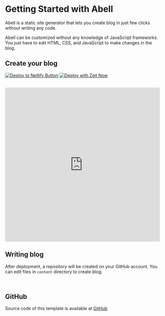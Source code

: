 # Getting Started with Abell

Abell is a static site generator that lets you create blog in just few clicks without writing any code. 

Abell can be customized without any knowledge of JavaScript frameworks. You just have to edit HTML, CSS, and JavaScript to make changes in the blog.

## Create your blog

[![Deploy to Netlify Button](https://www.netlify.com/img/deploy/button.svg)](https://app.netlify.com/start/deploy?repository=https://github.com/abelljs/abell-starter-minima)  [![Deploy with Zeit Now](https://zeit.co/button)](https://zeit.co/import/project?template=https://github.com/abelljs/abell-starter-minima) 
<br/><br/>

<iframe
     src="https://codesandbox.io/embed/github/abelljs/abell-starter-minima/tree/master/?fontsize=14&hidenavigation=1&theme=dark"
     style="width:100%; height:500px; border:0; border-radius: 4px; overflow:hidden;"
     title="abell-starter-minima"
     allow="accelerometer; ambient-light-sensor; camera; encrypted-media; geolocation; gyroscope; hid; microphone; midi; payment; usb; vr"
     sandbox="allow-forms allow-modals allow-popups allow-presentation allow-same-origin allow-scripts"
     loading="lazy"
   ></iframe>

<br/>

## Writing blog

After deployment, a repository will be created on your GitHub account. You can edit files in `content` directory to create blog.

<br/>

## GitHub
Source code of this template is available at [GitHub](https://github.com/abelljs/abell-starter-minima)

<br/><br/>